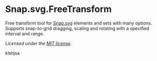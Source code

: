 Snap.svg.FreeTransform
====================

  Free transform tool for [Snap.svg](http://snapsvg.io/) elements and sets with many options. Supports snap-to-grid dragging, scaling and rotating with a specified interval and range.

  *Licensed under the [MIT license](http://www.opensource.org/licenses/mit-license.php).*


klshjsa
